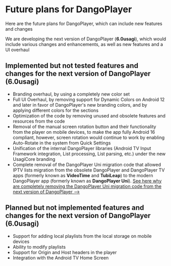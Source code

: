 # Future plans for DangoPlayer
Here are the future plans for DangoPlayer, which can include new features and changes

We are developing the next version of DangoPlayer (**6.0usagi**), which would include various changes and enhancements, as well as new features and a UI overhaul

## Implemented but not tested features and changes for the next version of DangoPlayer (6.0usagi)
- Branding overhaul, by using a completely new color set
- Full UI Overhaul, by removing support for Dynamic Colors on Android 12 and later in favor of DangoPlayer's new branding colors, and by applying different colors for the sections
- Optimization of the code by removing unused and obsolete features and resources from the code
- Removal of the manual screen rotation button and their functionality from the player on mobile devices, to make the app fully Android 16 compliant, however, screen rotation would continue to work by enabling Auto-Rotate in the system from Quick Settings
- Unification of the internal DangoPlayer libraries (Android TV Input Framework integration, List processing, List parsing, etc.) under the new UsagiCore branding
- Complete removal of the DangoPlayer Uni migration code that allowed IPTV lists migration from the obsolete DangoPlayer and DangoPlayer TV apps (formerly known as **VideoTime** and **TubiLeap**) to the modern DangoPlayer app (formerly known as **DangoPlayer Uni**). <a href="https://brunochanrio.github.io/DangoPlayer/2025/videotime-migration-removal/">See here why are completely removing the  DangoPlayer Uni migration code from the next version of DangoPlayer --></a>

## Planned but not implemented features and changes for the next version of DangoPlayer (6.0usagi)
- Support for adding local playlists from the local storage on mobile devices
- Ability to modify playlists
- Support for Origin and Host headers in the player
- Integration with the Android TV Home Screen
